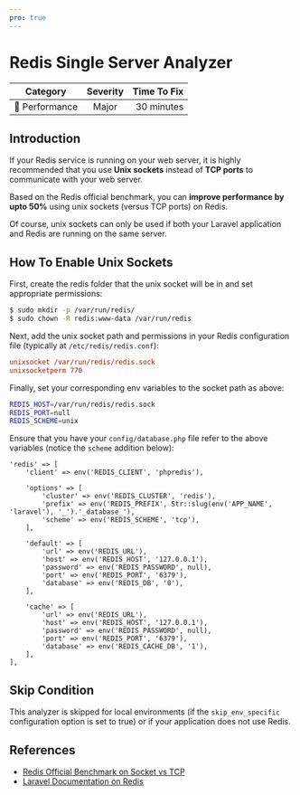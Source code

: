 ```yaml
---
pro: true
---
```


# Redis Single Server Analyzer <Badge text="PRO" type="tip"/>

| Category       | Severity   | Time To Fix  |
| -------------  |:----------:| ------------:|
| :rocket: Performance | Major | 30 minutes  |

## Introduction

If your Redis service is running on your web server, it is highly recommended that you use **Unix sockets** instead of **TCP ports** to communicate with your web server.

Based on the Redis official benchmark, you can **improve performance by upto 50%** using unix sockets (versus TCP ports) on Redis.

Of course, unix sockets can only be used if both your Laravel application and Redis are running on the same server.

## How To Enable Unix Sockets

First, create the redis folder that the unix socket will be in and set appropriate permissions:

```bash
$ sudo mkdir -p /var/run/redis/
$ sudo chown -R redis:www-data /var/run/redis
```

Next, add the unix socket path and permissions in your Redis configuration file (typically at `/etc/redis/redis.conf`):

```ini
unixsocket /var/run/redis/redis.sock
unixsocketperm 770
```

Finally, set your corresponding env variables to the socket path as above:

```bash
REDIS_HOST=/var/run/redis/redis.sock
REDIS_PORT=null
REDIS_SCHEME=unix
```

Ensure that you have your `config/database.php` file refer to the above variables (notice the `scheme` addition below):

```php{7}
'redis' => [
    'client' => env('REDIS_CLIENT', 'phpredis'),
    
    'options' => [
        'cluster' => env('REDIS_CLUSTER', 'redis'),
        'prefix' => env('REDIS_PREFIX', Str::slug(env('APP_NAME', 'laravel'), '_').'_database_'),
        'scheme' => env('REDIS_SCHEME', 'tcp'),
    ],

    'default' => [
        'url' => env('REDIS_URL'),
        'host' => env('REDIS_HOST', '127.0.0.1'),
        'password' => env('REDIS_PASSWORD', null),
        'port' => env('REDIS_PORT', '6379'),
        'database' => env('REDIS_DB', '0'),
    ],

    'cache' => [
        'url' => env('REDIS_URL'),
        'host' => env('REDIS_HOST', '127.0.0.1'),
        'password' => env('REDIS_PASSWORD', null),
        'port' => env('REDIS_PORT', '6379'),
        'database' => env('REDIS_CACHE_DB', '1'),
    ],
],
```

## Skip Condition

This analyzer is skipped for local environments (if the `skip_env_specific` configuration option is set to true) or if your application does not use Redis.

## References

- [Redis Official Benchmark on Socket vs TCP](https://redis.io/topics/benchmarks)
- [Laravel Documentation on Redis](https://laravel.com/docs/redis)